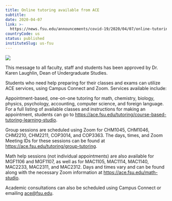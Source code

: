 ```yaml
---
title: Online tutoring available from ACE
subtitle: 
date: 2020-04-07
link: >-
  https://news.fsu.edu/announcements/covid-19/2020/04/07/online-tutoring-available-from-ace/
countryCode: us
status: published
instituteSlug: us-fsu
---
```

![](https://news.fsu.edu/wp-content/uploads/fbrfg/apple-touch-icon.png)

This message to all faculty, staff and students has been approved by Dr. Karen Laughlin, Dean of Undergraduate Studies.

Students who need help preparing for their classes and exams can utilize ACE services, using Campus Connect and Zoom. Services available include:

Appointment-based, one-on-one tutoring for math, chemistry, biology, physics, psychology, accounting, computer science, and foreign language. For a full listing of available classes and instructions for making an appointment, students can go to https://ace.fsu.edu/tutoring/course-based-tutoring-learning-studio.

Group sessions are scheduled using Zoom for CHM1045, CHM1046, CHM2210, CHM2211, COP3014, and COP3363. The days, times, and Zoom Meeting IDs for these sessions can be found at https://ace.fsu.edu/tutoring/group-tutoring.

Math help sessions (not individual appointments) are also available for MGF1106 and MGF1107, as well as for MAC1105, MAC1114, MAC1140, MAC2233, MAC2311, and MAC2312. Days and times vary and can be found along with the necessary Zoom information at https://ace.fsu.edu/math-studio.

Academic consultations can also be scheduled using Campus Connect or emailing ace@fsu.edu.